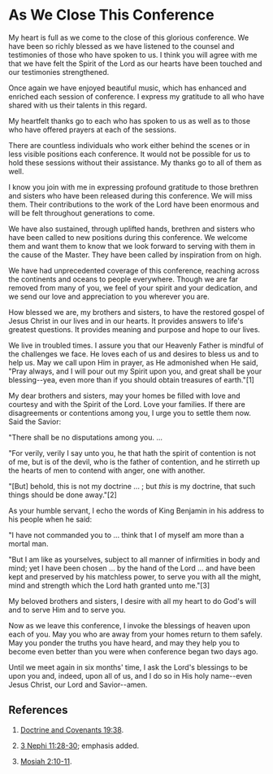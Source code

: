 # As We Close This Conference

My heart is full as we come to the close of this glorious conference. We have
been so richly blessed as we have listened to the counsel and testimonies of
those who have spoken to us. I think you will agree with me that we have felt
the Spirit of the Lord as our hearts have been touched and our testimonies
strengthened.

Once again we have enjoyed beautiful music, which has enhanced and enriched
each session of conference. I express my gratitude to all who have shared with
us their talents in this regard.

My heartfelt thanks go to each who has spoken to us as well as to those who
have offered prayers at each of the sessions.

There are countless individuals who work either behind the scenes or in less
visible positions each conference. It would not be possible for us to hold
these sessions without their assistance. My thanks go to all of them as well.

I know you join with me in expressing profound gratitude to those brethren and
sisters who have been released during this conference. We will miss them.
Their contributions to the work of the Lord have been enormous and will be
felt throughout generations to come.

We have also sustained, through uplifted hands, brethren and sisters who have
been called to new positions during this conference. We welcome them and want
them to know that we look forward to serving with them in the cause of the
Master. They have been called by inspiration from on high.

We have had unprecedented coverage of this conference, reaching across the
continents and oceans to people everywhere. Though we are far removed from
many of you, we feel of your spirit and your dedication, and we send our love
and appreciation to you wherever you are.

How blessed we are, my brothers and sisters, to have the restored gospel of
Jesus Christ in our lives and in our hearts. It provides answers to life's
greatest questions. It provides meaning and purpose and hope to our lives.

We live in troubled times. I assure you that our Heavenly Father is mindful of
the challenges we face. He loves each of us and desires to bless us and to
help us. May we call upon Him in prayer, as He admonished when He said, "Pray
always, and I will pour out my Spirit upon you, and great shall be your
blessing--yea, even more than if you should obtain treasures of earth."[1]

My dear brothers and sisters, may your homes be filled with love and courtesy
and with the Spirit of the Lord. Love your families. If there are
disagreements or contentions among you, I urge you to settle them now. Said
the Savior:

"There shall be no disputations among you. ...

"For verily, verily I say unto you, he that hath the spirit of contention is
not of me, but is of the devil, who is the father of contention, and he
stirreth up the hearts of men to contend with anger, one with another.

"[But] behold, this is not my doctrine ... ; but _this_ is my doctrine, that
such things should be done away."[2]

As your humble servant, I echo the words of King Benjamin in his address to
his people when he said:

"I have not commanded you to ... think that I of myself am more than a mortal
man.

"But I am like as yourselves, subject to all manner of infirmities in body and
mind; yet I have been chosen ... by the hand of the Lord ... and have been kept
and preserved by his matchless power, to serve you with all the might, mind
and strength which the Lord hath granted unto me."[3]

My beloved brothers and sisters, I desire with all my heart to do God's will
and to serve Him and to serve you.

Now as we leave this conference, I invoke the blessings of heaven upon each of
you. May you who are away from your homes return to them safely. May you
ponder the truths you have heard, and may they help you to become even better
than you were when conference began two days ago.

Until we meet again in six months' time, I ask the Lord's blessings to be upon
you and, indeed, upon all of us, and I do so in His holy name--even Jesus
Christ, our Lord and Savior--amen.

## References

  1. [Doctrine and Covenants 19:38](https://www.lds.org/scriptures/dc-testament/dc/19.38?lang=eng#37).

  2. [3 Nephi 11:28-30](https://www.lds.org/scriptures/bofm/3-ne/11.28-30?lang=eng#27); emphasis added.

  3. [Mosiah 2:10-11](https://www.lds.org/scriptures/bofm/mosiah/2.10-11?lang=eng#9).

